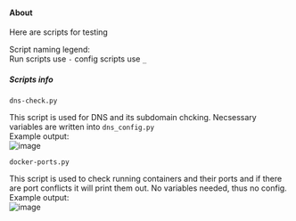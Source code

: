 #### About
Here are scripts for testing  

Script naming legend:  
Run scripts use `-` config scripts use `_`

##### Scripts info  

```
dns-check.py  
```
This script is used for DNS and its subdomain chcking. Necsessary variables are written into `dns_config.py`   
Example output:  
![image](https://github.com/buerokratt/NoOps/assets/101868197/3a1b21f3-901f-439a-87d5-ae3ab0752ddc)


```
docker-ports.py
```
This script is used to check running containers and their ports and if there are port conflicts it will print them out. No variables needed, thus no config.  
Example output:  
![image](https://github.com/buerokratt/NoOps/assets/101868197/8543ca3b-722c-42d3-9ca2-684c5bf1a30b)

